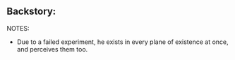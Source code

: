 ## Backstory:

NOTES:
- Due to a failed experiment, he exists in every plane of existence at once, and perceives them too.